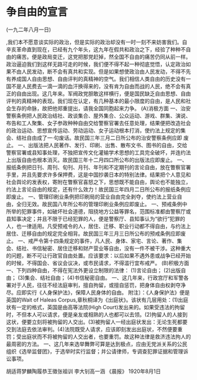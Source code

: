 # 争自由的宣言

(一九二年八月一日)

,我们本不愿意谈实际的政治，但是实际的政治却没有一时一刻不来妨害我们。自辛亥革命直到现在，已经有九个年头，这九年在假共和政治之下，经验了种种不自由的痛苦。便是政局变迁，这党把那党赶掉，然全国不自由的痛苦仍同从前一样。政治逼迫我们到这样无路可走的时候，我们便不得不起一种彻底觉悟，认定政治如果不由人民发动，断不会有真共和实现。但是如果想使政治由人民发动，不得不先有养成国人自由思想、自由评判的真精神的空气。我们相信人类自由的历史没有一国不是人民费去一滴一滴的血汗换得来的，没有肯为自由而战的人民，绝不会有真正的自由出现。这几年来。军阀政党胆敢这样横行，便是国民缺乏自由思想、自由评判的真精神的表现。我们现在认定，有几种基本的最小限度的自由，是人民和社会生存的命脉，故把他郑重提出，请我全国同胞起来力争。
(A)消极方面
一、治安警察条例把人民政治结社、政谈集合、屋外集合、公众运动、游戏、群集、演说、布告和工人聚集、女子参政种种自由交给警察官署去任意处理，结果便把改造社会的政治运动、思想宣传运动、劳动运动、女子运动根本打消，使约法上规定的集会、结社自由成了一·句废话。故民国三年三月二日所公布的治安警察条例应即
废止。
一、出版法把人民著作、发行、印刷、出售、散布文书、图书的自由，交给警察官署或县知事处理，不独把宣传文化灌输学术思想的工具完全破坏，并连约法上出版自由也根本消灭。故民国三年十二月四口所公布的出版法应即废止。
一、报纸条例把日刊、周刊、旬刊、月刊、年刊和不定期刊的言论自由，放在瞥察官署手里，并且先要求许多保押费，这是中国抄袭日本的特别法律。结果把个人意见和社会舆论的发表权，寄附在瞥察官喜怒之下，思想既不能自由，舆论也不能独立，约法上言论自由的规定，还有什么效力！故民国三年四月二日所公布的报纸条例应即废止。
一、管理印刷业条例把印刷局的营业自由完全剥夺，使约法上营业自由，全归无效。故民国八年所公布的管理印刷业条例应即废止。
一、预戒条例中所举的犯罪事件，如破坏社会道德，阻挠地方公益等罪名，范围标准都由警察厅或县知事决定；并且不限于已经犯罪的人，便是警察厅、县知事认为“欲行”犯罪的人，也一律适用。凡受预戒令的人，居住、迁移、职业行动都不得自由，与约法上居住、迁移自由的规定完全相背。故民国三年三月三日所公布的预戒条例应即废止。
一、戒严令第十四条规定的事件，凡人民、身体、家宅、言论、著作、集会、结社、书信秘密、居住迁移和财产营业等自由，没有一件不被干涉。这种重大的问题，断不可让行政官自由处置。应该要求：以后如果不遇外患或战争已经开始的时候，不得国会、省议会议决，或市民请求，不得滥行宜布戒严。
(B)积极方面
一、下列四种自由，不得在宪法外更设立制限的法律：
(1)言论自由；
(2)出版自由；
(3)集会、结社自由；
(4)书信秘密自由。
一、这几年来，行政宫厅和军警各署对于人民，往往不经法庭审判，擅自拘留，或擅自惩罚，把身体自由权剥夺净尽。应即实行《人身保护法》，保障人民身体的自由。
附注〕：《人身保护法》便是英国的Wait of Haleas Corpus,章秋桐译为《出庭状》。该状有几层用处：(1)出庭状有一定的格式，英国是由高等法院(High Court)发出来的。如果受违法的拘留时，不但本人可以请求，便是亲友或相熟的人也都可以去领。(2)拘留人的人接到这状，便要立刻将被拘留的人交出。(3)被拘留人一经出庭状发出：无论生死都要交到法庭去依法审判。(4)法院既受人请求，应该即刻发出出庭状，不然便要重罚；受出庭状而不将被拘留的人交出者，也要重罚。故这种法律是救济违法拘人的最周密的方法。
一、这几年来选举舞弊可算是达到极点，应由无党派关系的公民组织《选举监督团》，于选举时实行监督；并公请律师，专调查犯罪证据和管理诉讼事项。

胡适蒋梦麟陶履恭王徵张祖训  李大钊高一涵
《晨报》
1920年8月1日

